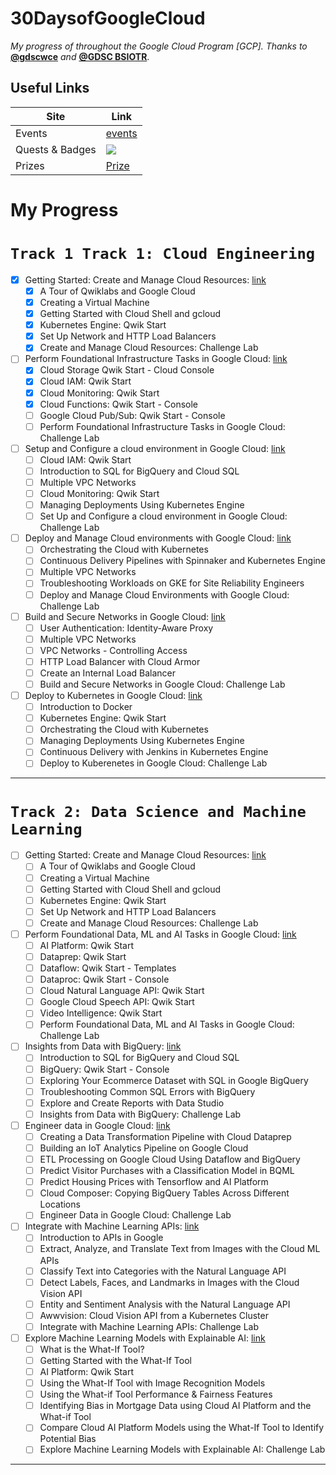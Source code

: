 # **30DaysofGoogleCloud**

*My progress of throughout the Google Cloud Program [GCP].
Thanks to* **[@gdscwce](https://github.com/gdscwce)** *and* **[@GDSC BSIOTR](https://github.com/GDSC-BSIOTR)**.


## Useful Links

| Site             | Link                                                               |
| ----------------- | ------------------------------------------------------------------ |
| Events | [events](https://events.withgoogle.com/30daysofgooglecloud/program-syllabus/#content) |
| Quests & Badges | ![ ](https://services.google.com/fh/files/emails/diff_quests_skillbadges.png) |
| Prizes| [Prize](https://events.withgoogle.com/30daysofgooglecloud/prize-rules/#content) |


# My Progress

# `Track 1 Track 1: Cloud Engineering`

* [x]  Getting Started: Create and Manage Cloud Resources: [link](https://google.qwiklabs.com/quests/120)
    - [x]  A Tour of Qwiklabs and Google Cloud
    - [x]  Creating a Virtual Machine
    - [x]  Getting Started with Cloud Shell and gcloud
    - [x]  Kubernetes Engine: Qwik Start
    - [x]  Set Up Network and HTTP Load Balancers
    - [x]  Create and Manage Cloud Resources: Challenge Lab
* [ ]  Perform Foundational Infrastructure Tasks in Google Cloud: [link](https://google.qwiklabs.com/quests/118)
    - [x]  Cloud Storage Qwik Start - Cloud Console
    - [x]  Cloud IAM: Qwik Start
    - [x]  Cloud Monitoring: Qwik Start
    - [x]  Cloud Functions: Qwik Start - Console
    - [ ]  Google Cloud Pub/Sub: Qwik Start - Console
    - [ ]  Perform Foundational Infrastructure Tasks in Google Cloud: Challenge Lab
* [ ]  Setup and Configure a cloud environment in Google Cloud: [link](https://google.qwiklabs.com/quests/119)
    - [ ]  Cloud IAM: Qwik Start
    - [ ]  Introduction to SQL for BigQuery and Cloud SQL
    - [ ]  Multiple VPC Networks
    - [ ]  Cloud Monitoring: Qwik Start
    - [ ]  Managing Deployments Using Kubernetes Engine
    - [ ]  Set Up and Configure a cloud environment in Google Cloud: Challenge Lab
* [ ]  Deploy and Manage Cloud environments with Google Cloud: [link](https://google.qwiklabs.com/quests/121)
    - [ ]  Orchestrating the Cloud with Kubernetes
    - [ ]  Continuous Delivery Pipelines with Spinnaker and Kubernetes Engine
    - [ ]  Multiple VPC Networks
    - [ ]  Troubleshooting Workloads on GKE for Site Reliability Engineers
    - [ ]  Deploy and Manage Cloud Environments with Google Cloud: Challenge Lab
* [ ]  Build and Secure Networks in Google Cloud: [link](https://google.qwiklabs.com/quests/128)
    - [ ]  User Authentication: Identity-Aware Proxy
    - [ ]  Multiple VPC Networks
    - [ ]  VPC Networks - Controlling Access
    - [ ]  HTTP Load Balancer with Cloud Armor
    - [ ]  Create an Internal Load Balancer
    - [ ]  Build and Secure Networks in Google Cloud: Challenge Lab
* [ ]  Deploy to Kubernetes in Google Cloud: [link](https://google.qwiklabs.com/quests/116)
    - [ ] Introduction to Docker
    - [ ]  Kubernetes Engine: Qwik Start
    - [ ]  Orchestrating the Cloud with Kubernetes
    - [ ]  Managing Deployments Using Kubernetes Engine
    - [ ]  Continuous Delivery with Jenkins in Kubernetes Engine
    - [ ]  Deploy to Kuberenetes in Google Cloud: Challenge Lab

---

# `Track 2: Data Science and Machine Learning`
- [ ]  Getting Started: Create and Manage Cloud Resources: [link](https://google.qwiklabs.com/quests/120)
    - [ ]  A Tour of Qwiklabs and Google Cloud
    - [ ]  Creating a Virtual Machine
    - [ ]  Getting Started with Cloud Shell and gcloud
    - [ ]  Kubernetes Engine: Qwik Start
    - [ ]  Set Up Network and HTTP Load Balancers
    - [ ]  Create and Manage Cloud Resources: Challenge Lab
- [ ]  Perform Foundational Data, ML and AI Tasks in Google Cloud: [link](https://google.qwiklabs.com/quests/117)
    - [ ]  AI Platform: Qwik Start
    - [ ]  Dataprep: Qwik Start
    - [ ]  Dataflow: Qwik Start - Templates
    - [ ]  Dataproc: Qwik Start - Console
    - [ ]  Cloud Natural Language API: Qwik Start
    - [ ]  Google Cloud Speech API: Qwik Start
    - [ ]  Video Intelligence: Qwik Start
    - [ ]  Perform Foundational Data, ML and AI Tasks in Google Cloud: Challenge Lab
- [ ]  Insights from Data with BigQuery: [link](https://google.qwiklabs.com/quests/123)
    - [ ]  Introduction to SQL for BigQuery and Cloud SQL
    - [ ]  BigQuery: Qwik Start - Console
    - [ ]  Exploring Your Ecommerce Dataset with SQL in Google BigQuery
    - [ ]  Troubleshooting Common SQL Errors with BigQuery
    - [ ]  Explore and Create Reports with Data Studio
    - [ ]  Insights from Data with BigQuery: Challenge Lab
- [ ]  Engineer data in Google Cloud: [link](https://google.qwiklabs.com/quests/132)
    - [ ]  Creating a Data Transformation Pipeline with Cloud Dataprep
    - [ ]  Building an IoT Analytics Pipeline on Google Cloud
    - [ ]  ETL Processing on Google Cloud Using Dataflow and BigQuery
    - [ ]  Predict Visitor Purchases with a Classification Model in BQML
    - [ ]  Predict Housing Prices with Tensorflow and AI Platform
    - [ ]  Cloud Composer: Copying BigQuery Tables Across Different Locations
    - [ ]  Engineer Data in Google Cloud: Challenge Lab
- [ ]  Integrate with Machine Learning APIs: [link](https://google.qwiklabs.com/quests/136)
    - [ ]  Introduction to APIs in Google
    - [ ]  Extract, Analyze, and Translate Text from Images with the Cloud ML APIs
    - [ ]  Classify Text into Categories with the Natural Language API
    - [ ]  Detect Labels, Faces, and Landmarks in Images with the Cloud Vision API
    - [ ]  Entity and Sentiment Analysis with the Natural Language API
    - [ ]  Awwvision: Cloud Vision API from a Kubernetes Cluster
    - [ ]  Integrate with Machine Learning APIs: Challenge Lab
- [ ]  Explore Machine Learning Models with Explainable AI: [link](https://google.qwiklabs.com/quests/126)
    - [ ]  What is the What-If Tool?
    - [ ]  Getting Started with the What-If Tool
    - [ ]  AI Platform: Qwik Start
    - [ ]  Using the What-If Tool with Image Recognition Models
    - [ ]  Using the What-if Tool Performance & Fairness Features
    - [ ]  Identifying Bias in Mortgage Data using Cloud AI Platform and the What-if Tool
    - [ ]  Compare Cloud AI Platform Models using the What-If Tool to Identify Potential Bias
    - [ ]  Explore Machine Learning Models with Explainable AI: Challenge Lab
---